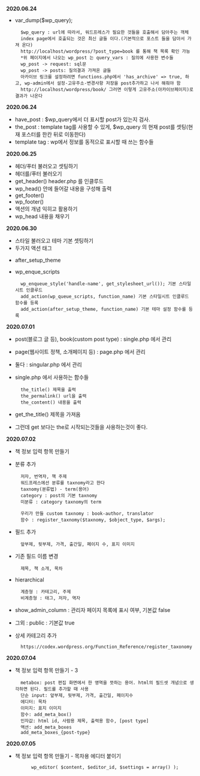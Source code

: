 **2020.06.24**
- var_dump($wp_query);

        $wp_query : url에 따라서, 워드프레스가 필요한 것들을 호출해서 담아주는 객체
        index page에서 호출되는 것은 최신 글들 이다.(기본적으로 포스트 들을 담아서 가져 온다)
        http://localhost/wordpress/?post_type=book 를 통해 책 목록 확인 가능
        *위 페이지에서 나오는 wp_post 는 query_vars : 질의에 사용한 변수들
        wp_post -> request: sql문
        wp_post -> posts: 질의결과 가져온 글들
        아카이브 링크를 설정하려면 functions.php에서 'has_archive' => true, 하고, wp-admin에서 설정-고유주소-변경사항 저장을 post추가하고 나서 해줘야 함
        http://localhost/wordpress/book/ 그러면 이렇게 고유주소(아카이브페이지)로 결과가 나온다

**2020.06.24**
- have_post : $wp_query에서 더 표시할 post가 있는지 검사.
- the_post : template tag를 사용할 수 있게, $wp_query 의 현재 post를 셋팅(현재 포스터를 한칸 뒤로 이동한다)
- template tag : wp에서 정보를 동적으로 표시할 때 쓰는 함수들

**2020.06.25**
- 헤더/푸터 불러오고 셋팅하기
- 헤더를/푸터 불러오기
- get_header() header.php 를 인클루드
- wp_head() <head></head> 안에 들어갈 내용을 구성해 출력
- get_footer()
- wp_footer()
- 액션의 개념 익히고 활용하기
- wp_head 내용을 채우기

**2020.06.30**
- 스타일 불러오고 테마 기본 셋팅하기
- 두가지 액션 태그
+ after_setup_theme
+ wp_enque_scripts

        wp_enqueue_style('handle-name', get_stylesheet_url()); 기본 스타일시트 인클루드
        add_action(wp_queue_scripts, function_name) 기본 스타일시트 인클루드 함수를 등록
        add_action(after_setup_theme, function_name) 기본 테마 설정 함수를 등록

**2020.07.01**
- post(블로그 글 등), book(custom post type) : single.php 에서 관리
- page(웹사이트 정책, 소개페이지 등) : page.php 에서 관리
- 둘다 : singular.php 에서 관리
- single.php 에서 사용하는 함수들
        
        the_title() 제목을 출력
        the_permalink() url을 출력
        the_content() 내용을 출력

- get_the_title() 제목을 가져옴
- 그런데 get 보다는 the로 시작되는것들을 사용하는것이 좋다.

**2020.07.02**
- 책 정보 입력 항목 만들기
- 분류 추가
        
        저자, 번역자, 책 주제
        워드프레스에선 분류를 taxnomy라고 한다
        taxnomy(분류법) - term(용어)
        category : post의 기본 taxnomy
        미분류 : category taxnomy의 term
        
        우리가 만들 custom taxnomy : book-author, translator
        함수 : register_taxnomy($taxnomy, $object_type, $args);
        

- 필드 추가
        
        앞부제, 뒷부제, 가격, 출간일, 페이지 수, 표지 이미지

- 기존 필드 이름 변경
        
        제목, 책 소개, 목차

- hierarchical 

        계층형 : 카테고리, 주제
        비계층형 : 태그, 저자, 역자
    
- show_admin_column : 관리자 페이지 목록에 표시 여부, 기본값 false

- 그외 : public : 기본값 true 

- 상세 카테고리 추가

        https://codex.wordpress.org/Function_Reference/register_taxonomy

**2020.07.04**
- 책 정보 입력 항목 만들기 - 3

        metabox: post 편집 화면에서 한 영역을 뜻하는 용어. html의 필드셋 개념으로 생각하면 된다. 필드를 추가할 때 사용
        단순 input: 앞부제, 뒷부제, 가격, 출간일, 페이지수
        에디터: 목차
        이미지: 표지 이미지
        함수: add_meta_box()
        인자값: html id, 사람용 제목, 출력용 함수, [post type]
        액션: add_meta_boxes
        add_meta_boxes_{post-type}

**2020.07.05**
- 책 정보 입력 항목 만들기 - 목차용 에디터 붙이기

            wp_editor( $content, $editor_id, $settings = array() );

